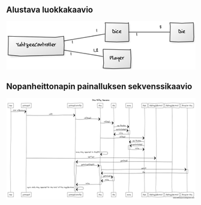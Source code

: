 ## **Alustava luokkakaavio**

<img src="https://github.com/Hiisable/ot-harjoitustyo/blob/master/dokumentointi/kuvat/alustava_luokkakaavio.png">

## **Nopanheittonapin painalluksen sekvenssikaavio**

<img src="https://github.com/Hiisable/ot-harjoitustyo/blob/master/dokumentointi/kuvat/Dice%20Rolling%20Sequence.png">
